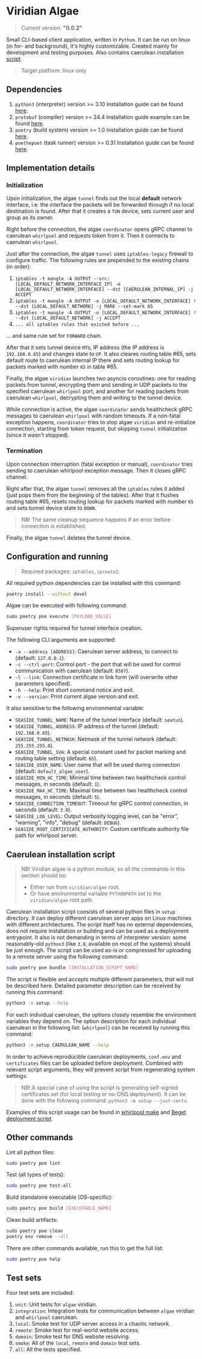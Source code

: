 # Viridian Algae

> Current version: **"0.0.2"**

Small CLI-based client application, written in `Python`.
It can be run on linux (in for- and background), it's highly customizable.
Created mainly for development and testing purposes.
Also contains caerulean installation [script](#caerulean-installation-script).

> Target platform: _linux_ only

## Dependencies

1. `python3` (interpreter) version >= 3.10
  Installation guide can be found [here](https://www.python.org/downloads/).
2. `protobuf` (compiler) version >= 24.4
  Installation guide example can be found [here](https://grpc.io/docs/protoc-installation/#install-pre-compiled-binaries-any-os).
3. `poetry` (build system) version >= 1.0
  Installation guide can be found [here](https://python-poetry.org/docs/#installation).
4. `poethepoet` (task runner) version >= 0.31
  Installation guide can be found [here](https://poethepoet.natn.io/installation.html#installation).

## Implementation details

### Initialization

Upon initialization, the algae `tunnel` finds out the local **default** network interface, i.e. the interface the packets will be forwarded through if no local destination is found.
After that it creates a `TUN` device, sets current user and group as its owner.

Right before the connection, the algae `coordinator` opens gRPC channel to caerulean `whirlpool` and requests token from it.
Then it connects to caerulean `whirlpool`.

Just after the connection, the algae `tunnel` uses `iptables-legacy` firewall to configure traffic.
The following rules are prepended to the existing chains (in order):

1. `iptables -t mangle -A OUTPUT --src: [LOCAL_DEFAULT_NETWORK_INTERFACE_IP] -o [LOCAL_DEFAULT_NETWORK_INTERFACE] --dst [CAERULEAN_INTERNAL_IP] -j ACCEPT`
2. `iptables -t mangle -A OUTPUT -o [LOCAL_DEFAULT_NETWORK_INTERFACE] ! --dst [LOCAL_DEFAULT_NETWORK] -j MARK --set-mark 65`
3. `iptables -t mangle -A OUTPUT -o [LOCAL_DEFAULT_NETWORK_INTERFACE] ! --dst [LOCAL_DEFAULT_NETWORK] -j ACCEPT`
4. `... all iptables rules that existed before ...`

... and same rule set for `FORWARD` chain.

After that it sets tunnel device `MTU`, IP address (the IP address is `192.168.0.65`) and changes state to `UP`.
It also cleares routing table #65, sets default route to caerulean internal IP there and sets routing lookup for packets marked with number `65` in table #65.

Finally, the algae `viridian` launches two asyncio coroutines: one for reading packets from tunnel, encrypting them and sending in UDP packets to the specified caerulean `whirlpool` port, and another for reading packets from caerulean `whirlpool`, decrypting them and writing to the tunnel device.

While connection is active, the algae `coordinator` sends healthcheck gRPC messages to caerulean `whirlpool` with random timeouts.
If a non-fatal exception happens, `coordinator` tries to stop algae `viridian` and re-initialize connection, starting from token request, but skipping `tunnel` initialization (since it wasn't stopped).

### Termination

Upon connection interruption (fatal exception or manual), `coordinator` tries sending to caerulean whirlpool exception message.
Then it closes gRPC channel.

Right after that, the algae `tunnel` removes all the `iptables` rules it added (just pops them from the beginning of the tables).
After that it flushes routing table #65, resets routing lookup for packets marked with number `65` and sets tunnel device state to `DOWN`.

> NB! The same cleanup sequence happens if an error before connection is established.

Finally, the algae `tunnel` deletes the tunnel device.

## Configuration and running

> Required packages: `iptables`, `iproute2`.

All required python dependencies can be installed with this command:

```bash
poetry install --without devel
```

Algae can be executed with following command:

```bash
sudo poetry poe execute [PAYLOAD_VALUE]
```

Superuser rights required for tunnel interface creation.

The following CLI arguments are supported:

- `-a --address [ADDRESS]`: Caerulean server address, to connect to (default: `127.0.0.1`).
- `-c --ctrl-port`: Control port - the port that will be used for control communication with caerulean (default: `8587`).
- `-l --link`: Connection certificate in link form (will overwrite other parameters specified).
- `-h --help`: Print short command notice and exit.
- `-v --version`: Print current algae version and exit.

It also sensitive to the following environmental variable:

- `SEASIDE_TUNNEL_NAME`: Name of the tunnel interface (default: `seatun`).
- `SEASIDE_TUNNEL_ADDRESS`: IP address of the tunnel (default: `192.168.0.65`).
- `SEASIDE_TUNNEL_NETMASK`: Netmask of the tunnel network (default: `255.255.255.0`).
- `SEASIDE_TUNNEL_SVA`: A special constant used for packet marking and routing table setting (default: `65`).
- `SEASIDE_USER_NAME`: User name that will be used during connection (default: `default_algae_user`).
- `SEASIDE_MIN_HC_TIME`: Minimal time between two healthcheck control messages, in seconds (default: `1`).
- `SEASIDE_MAX_HC_TIME`: Maximal time between two healthcheck control messages, in seconds (default: `5`).
- `SEASIDE_CONNECTION_TIMEOUT`: Timeout for gRPC control connection, in seconds (default: `3.0`).
- `SEASIDE_LOG_LEVEL`: Output verbosity logging level, can be "error", "warning", "info", "debug" (default: `DEBUG`).
- `SEASIDE_ROOT_CERTIFICATE_AUTHORITY`: Custom certificate authority file path for whirlpool server.

## Caerulean installation script

> NB! Viridian algae is a python module, so all the commands in this section should be:
> - Either run from `viridian/algae` root.
> - Or have environmental variable `PYTHONPATH` set to the `viridian/algae` root path.

Caerulean installation script consists of several python files in `setup` directory.
It can deploy different caerulean server apps on Linux machines with different architectures.
The script itself has no external dependencies, does not require installation or building and can be used as a deployment entrypoint.
It also is not demanding in terms of interpreter version: some reasonably-old `python3` (like `3.8`, available on most of the systems) should be just enough.
The script can be used as-is or compressed for uploading to a remote server using the following command:

```bash
sudo poetry poe bundle [INSTALLATION_SCRIPT_NAME]
```

The script is flexible and accepts multiple different parameters, that will not be described here.
Detailed parameter description can be received by running this command:

```bash
python3 -m setup --help
```

For each individual caerulean, the options closely resemble the environment variables they depend on.
The option description for each individual caerulean in the following list: (`whirlpool`) can be received by running this command:

```bash
python3 -m setup CAERULEAN_NAME --help
```

In order to achieve reproducible caerulean deployments, `conf.env` and `certificates` files can be uploaded before deployment.
Combined with relevant script arguments, they will prevent script from regenerating system settings.

> NB! A special case of using the script is generating self-signed certificates set (for local testing or no-DNS deployment).
> It can be done with the following command: `python3 -m setup --just-certs`.

Examples of this script usage can be found in [whirlpool make](../../caerulean/whirlpool/Makefile) and [Beget deployment script](../../.github/scripts//deploy_whirlpool_beget.mjs).

## Other commands

Lint all python files:

```bash
sudo poetry poe lint
```

Test (all types of tests):

```bash
sudo poetry poe test-all
```

Build standalone executable (OS-specific):

```bash
sudo poetry poe build [EXECUTABLE_NAME]
```

Clean build artifacts:

```bash
sudo poetry poe clean
poetry env remove --all
```

There are other commands available, run this to get the full list:

```bash
sudo poetry poe help
```

## Test sets

Four test sets are included:

1. `unit`: Unit tests for `algae` viridian.
2. `integration`: Integration tests for communication between `algae` viridian and `whirlpool` caerulean.
3. `local`: Smoke test for UDP server access in a chaotic network.
4. `remote`: Smoke test for real-world website access.
5. `domain`: Smoke test for DNS website resolving.
6. `smoke`: All of the `local`, `remote` and `domain` test sets.
7. `all`: All the tests specified.
